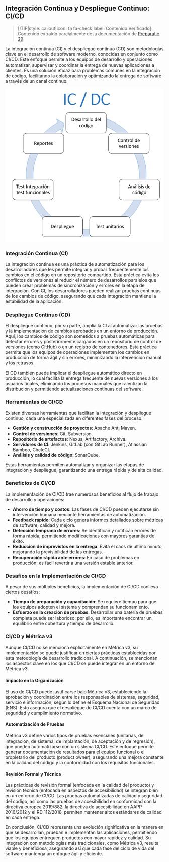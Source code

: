 ## Integración Continua y Despliegue Continuo: CI/CD <!-- {docsify-ignore} -->

> [!TIP|style: callout|icon: fa fa-check|label: Contenido Verificado]
> Contenido extraído parcialmente de la documentación de [Preparatic 29](https://www.preparatic.org/category/material-pack/material-pack-preparatic-29/).

La integración continua (CI) y el despliegue continuo (CD) son metodologías clave en el desarrollo de software moderno, conocidas en conjunto como CI/CD. Este enfoque permite a los equipos de desarrollo y operaciones automatizar, supervisar y coordinar la entrega de nuevas aplicaciones a clientes. Es una solución eficaz para problemas comunes en la integración de código, facilitando la colaboración y optimizando la entrega de software a través de un canal continuo.

![Integración continua y despliegue continuo](../../img/ci-cd.png)

### Integración Continua (CI) <!-- {docsify-ignore} -->

La integración continua es una práctica de automatización para los desarrolladores que les permite integrar y probar frecuentemente los cambios en el código en un repositorio compartido. Esta práctica evita los conflictos de versiones al reducir el número de desarrollos paralelos que pueden crear problemas de sincronización y errores en la etapa de integración. Con CI, los desarrolladores pueden realizar pruebas continuas de los cambios de código, asegurando que cada integración mantiene la estabilidad de la aplicación.

### Despliegue Continuo (CD) <!-- {docsify-ignore} -->

El despliegue continuo, por su parte, amplía la CI al automatizar las pruebas y la implementación de cambios aprobados en un entorno de producción. Aquí, los cambios de código son sometidos a pruebas automáticas para detectar errores y posteriormente cargados en un repositorio de control de versiones (como GitHub) o en un registro de contenedores. Esta práctica permite que los equipos de operaciones implementen los cambios en producción de forma ágil y sin errores, minimizando la intervención manual y los retrasos.

El CD también puede implicar el despliegue automático directo en producción, lo cual facilita la entrega frecuente de nuevas versiones a los usuarios finales, eliminando los procesos manuales que ralentizan la distribución y permitiendo actualizaciones continuas del software.

### Herramientas de CI/CD <!-- {docsify-ignore} -->

Existen diversas herramientas que facilitan la integración y despliegue continuo, cada una especializada en diferentes fases del proceso:

- **Gestión y construcción de proyectos**: Apache Ant, Maven.
- **Control de versiones**: Git, Subversion.
- **Repositorio de artefactos**: Nexus, Artifactory, Archiva.
- **Servidores de CI**: Jenkins, GitLab (con GitLab Runner), Atlassian Bamboo, CircleCI.
- **Análisis y calidad de código**: SonarQube.

Estas herramientas permiten automatizar y organizar las etapas de integración y despliegue, garantizando una entrega rápida y de alta calidad.

### Beneficios de CI/CD <!-- {docsify-ignore} -->

La implementación de CI/CD trae numerosos beneficios al flujo de trabajo de desarrollo y operaciones:

- **Ahorro de tiempo y costos**: Las fases de CI/CD pueden ejecutarse sin intervención humana mediante herramientas de automatización.
- **Feedback rápido**: Cada ciclo genera informes detallados sobre métricas de software, calidad y mejora.
- **Detección temprana de errores**: Se identifican y notifican errores de forma rápida, permitiendo modificaciones con mayores garantías de éxito.
- **Reducción de imprevistos en la entrega**: Evita el caos de último minuto, mejorando la previsibilidad de las entregas.
- **Recuperación rápida ante errores**: En caso de problemas en producción, es fácil revertir a una versión estable anterior.

### Desafíos en la Implementación de CI/CD <!-- {docsify-ignore} -->

A pesar de sus múltiples beneficios, la implementación de CI/CD conlleva ciertos desafíos:

- **Tiempo de preparación y capacitación**: Se requiere tiempo para que los equipos adopten el sistema y comprendan su funcionamiento.
- **Esfuerzo en la creación de pruebas**: Desarrollar una batería de pruebas completa puede ser laborioso; por ello, es importante encontrar un equilibrio entre cobertura y tiempo de desarrollo.

### CI/CD y Métrica v3 <!-- {docsify-ignore} -->

Aunque CI/CD no se menciona explícitamente en Métrica v3, su implementación se puede justificar en ciertas prácticas establecidas por esta metodología de desarrollo tradicional. A continuación, se mencionan los aspectos clave en los que CI/CD se puede integrar en un entorno de Métrica v3.

#### Impacto en la Organización 

El uso de CI/CD puede justificarse bajo Métrica v3, estableciendo la aprobación y coordinación entre los responsables de sistemas, seguridad, servicio e información, según lo define el Esquema Nacional de Seguridad (ENS). Esto asegura que el despliegue de CI/CD cuenta con un marco de seguridad y cumplimiento normativo.

#### Automatización de Pruebas

Métrica v3 define varios tipos de pruebas esenciales (unitarias, de integración, de sistema, de implantación, de aceptación y de regresión), que pueden automatizarse con un sistema CI/CD. Este enfoque permite generar documentación de resultados para el equipo funcional o el propietario del producto (product owner), asegurando una mejora constante en la calidad del código y la conformidad con los requisitos funcionales.

#### Revisión Formal y Técnica

Las prácticas de revisión formal (enfocada en la calidad del producto) y revisión técnica (enfocada en aspectos de accesibilidad) se integran bien en un entorno de CI/CD. Las pruebas automatizadas de calidad y seguridad del código, así como las pruebas de accesibilidad en conformidad con la directiva europea 2019/882, la directiva de accesibilidad en AAPP 2016/2012 y el RD 112/2018, permiten mantener altos estándares de calidad en cada entrega.

En conclusión, CI/CD representa una evolución significativa en la manera en que se desarrollan, prueban e implementan las aplicaciones, permitiendo que los equipos entreguen productos con mayor rapidez y calidad. Su integración con metodologías más tradicionales, como Métrica v3, resulta viable y beneficiosa, asegurando así que cada fase del ciclo de vida del software mantenga un enfoque ágil y eficiente.
